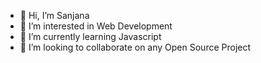 - 👋 Hi, I’m Sanjana
- 👀 I’m interested in Web Development
- 🌱 I’m currently learning Javascript
- 💞️ I’m looking to collaborate on any Open Source Project

<!---
sanjanasingh19/sanjanasingh19 is a ✨ special ✨ repository because its `README.md` (this file) appears on your GitHub profile.
You can click the Preview link to take a look at your changes.
--->
